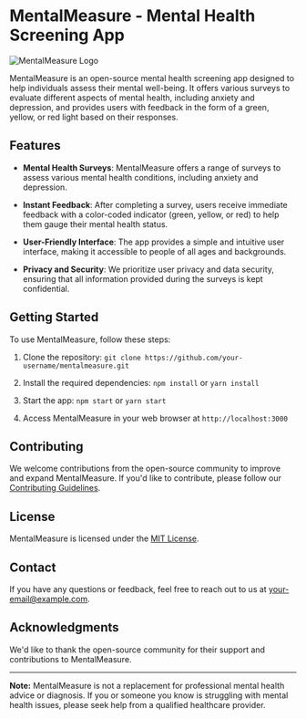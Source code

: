 # MentalMeasure - Mental Health Screening App

![MentalMeasure Logo](https://www.dropbox.com/scl/fi/ibnzb0d96bt6ih2my5g2q/mentalmeasuredropshadow.png)

MentalMeasure is an open-source mental health screening app designed to help individuals assess their mental well-being. It offers various surveys to evaluate different aspects of mental health, including anxiety and depression, and provides users with feedback in the form of a green, yellow, or red light based on their responses.

## Features

- **Mental Health Surveys**: MentalMeasure offers a range of surveys to assess various mental health conditions, including anxiety and depression.

- **Instant Feedback**: After completing a survey, users receive immediate feedback with a color-coded indicator (green, yellow, or red) to help them gauge their mental health status.

- **User-Friendly Interface**: The app provides a simple and intuitive user interface, making it accessible to people of all ages and backgrounds.

- **Privacy and Security**: We prioritize user privacy and data security, ensuring that all information provided during the surveys is kept confidential.

## Getting Started

To use MentalMeasure, follow these steps:

1. Clone the repository: `git clone https://github.com/your-username/mentalmeasure.git`

2. Install the required dependencies: `npm install` or `yarn install`

3. Start the app: `npm start` or `yarn start`

4. Access MentalMeasure in your web browser at `http://localhost:3000`

## Contributing

We welcome contributions from the open-source community to improve and expand MentalMeasure. If you'd like to contribute, please follow our [Contributing Guidelines](CONTRIBUTING.md).

## License

MentalMeasure is licensed under the [MIT License](LICENSE).

## Contact

If you have any questions or feedback, feel free to reach out to us at your-email@example.com.

## Acknowledgments

We'd like to thank the open-source community for their support and contributions to MentalMeasure.

---

**Note:** MentalMeasure is not a replacement for professional mental health advice or diagnosis. If you or someone you know is struggling with mental health issues, please seek help from a qualified healthcare provider.
